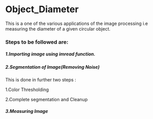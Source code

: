 # Object_Diameter
This is a one of the various applications of the image processing i.e measuring the diameter of a given circular object.
### Steps to be followed are:
##### 1.Importing image using *imread* function.

##### 2.Segmentation of Image(Removing Noise)
This is done in further two steps :

1.Color Thresholding

2.Complete segmentation and Cleanup

##### 3.Measuring Image

